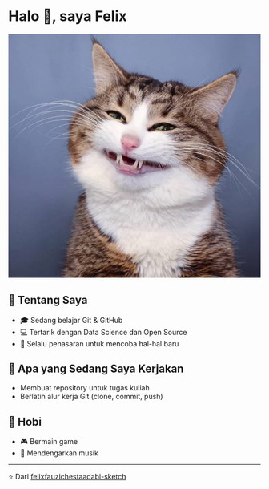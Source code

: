 # Halo 👋, saya Felix

![image](https://github.com/felixfauzichestaadabi-sketch/Metkom25lop/blob/4289fa446ade6bea93f84b00f9bc35c2329fbf60/WhatsApp-Image-2025-01-23-at-095552-1767835158.webp)

## 🔹 Tentang Saya
- 🎓 Sedang belajar Git & GitHub  
- 💻 Tertarik dengan Data Science dan Open Source  
- 🌱 Selalu penasaran untuk mencoba hal-hal baru  

## 🔹 Apa yang Sedang Saya Kerjakan
- Membuat repository untuk tugas kuliah  
- Berlatih alur kerja Git (clone, commit, push)  

## 🔹 Hobi
- 🎮 Bermain game  
- 🎵 Mendengarkan musik    

---
⭐️ Dari [felixfauzichestaadabi-sketch](https://github.com/felixfauzichestaadabi-sketch)
